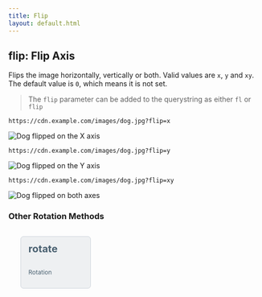 ```yaml
---
title: Flip
layout: default.html
---
```

## flip: Flip Axis

Flips the image horizontally, vertically or both. Valid values are `x`, `y` and `xy`. The default value is `0`, which means it is not set.

> The `flip` parameter can be added to the querystring as either `fl` or `flip`

`https://cdn.example.com/images/dog.jpg?flip=x`

![Dog flipped on the X axis](../../assets/dog-w600-flip-x.jpeg "Image credit: Yamon Figurs (https://unsplash.com/@yamonf16)")

`https://cdn.example.com/images/dog.jpg?flip=y`

![Dog flipped on the Y axis](../../assets/dog-w600-flip-y.jpeg "Image credit: Yamon Figurs (https://unsplash.com/@yamonf16)")

`https://cdn.example.com/images/dog.jpg?flip=xy`

![Dog flipped on both axes](../../assets/dog-w600-flip-xy.jpeg "Image credit: Yamon Figurs (https://unsplash.com/@yamonf16)")


### Other Rotation Methods

<ul class="api-methods">
  <li class="api-method">
    <a href="/apis/url/dpr">
      <h4>rotate</h4>
      <p>Rotation</p>
    </a>
  </li>
</ul>

<style>
.api-methods {
    margin-left: 0;
    margin-top: 18px;
}

.api-methods li {
    list-style: none;
    display: inline-block;
    width: 140px;
    margin: 12px 6px 0 0;
}

.api-methods li a {
    padding: 12px 15px;
    background: #eef0f2;
    border-radius: 6px;
    border: 1px solid #D0D7DD;
    display: block;
    text-decoration: none;
}

.api-methods li a:hover {
    background: #475F72;
    border-color: #475F72;
}

a {
    color: #0099c7;
    text-decoration: none;
    position: relative;
}

.api-methods li h4 {
    color: #496070;
    margin-top: 0;
    font-size: 20px;
    font-weight: bold;
}

.api-methods li p {
    margin-top: 6px;
    font-size: 12px;
    color: #496070;
}

.api-methods li h4, .api-methods li p {
    overflow: hidden;
    text-overflow: ellipsis;
    white-space: nowrap;
}
</style>
